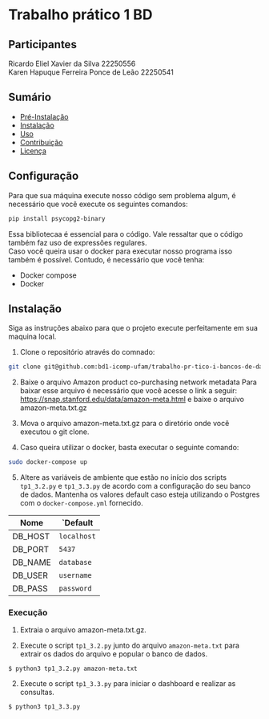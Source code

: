 # Trabalho prático 1 BD

## Participantes
Ricardo Eliel Xavier da Silva 22250556  
Karen Hapuque Ferreira Ponce de Leão 22250541

## Sumário

- [Pré-Instalação](#configuração)
- [Instalação](#instalação)
- [Uso](#uso)
- [Contribuição](#contribuição)
- [Licença](#licença)

## Configuração 
Para que sua máquina execute nosso código sem problema algum, é necessário que você execute os seguintes comandos:
```bash
pip install psycopg2-binary  
```  

Essa bibliotecaa é essencial para o código. Vale ressaltar que o código também faz uso de expressões regulares.  
Caso você queira usar o docker para executar nosso programa isso também é possível. Contudo, é necessário que você tenha:  
 - Docker compose
 - Docker

## Instalação

Siga as instruções abaixo para que o projeto execute perfeitamente em sua maquina local.
1. Clone o repositório através do comnado:
```bash
git clone git@github.com:bd1-icomp-ufam/trabalho-pr-tico-i-bancos-de-dados-1-tp1-ricardo_eliel-karen_hapuque.git
```
2. Baixe o arquivo Amazon product co-purchasing network metadata
Para baixar esse arquivo é necessário que você acesse o link a seguir: https://snap.stanford.edu/data/amazon-meta.html e baixe o arquivo amazon-meta.txt.gz  

3. Mova o arquivo amazon-meta.txt.gz para o diretório onde você executou o git clone.

4. Caso queira utilizar o docker, basta executar o seguinte comando:
```bash
sudo docker-compose up
```

5. Altere as variáveis de ambiente que estão no início dos scripts `tp1_3.2.py` e `tp1_3.3.py` de acordo com a configuração do seu banco de dados. Mantenha os valores default caso esteja utilizando o Postgres com o `docker-compose.yml` fornecido.

| Nome    |`Default     |
| ------- | ----------- |
| DB_HOST | `localhost` |
| DB_PORT | `5437`      |
| DB_NAME | `database`  |
| DB_USER | `username`  |
| DB_PASS | `password`  |

### Execução
1. Extraia o arquivo amazon-meta.txt.gz.

1. Execute o script `tp1_3.2.py` junto do arquivo `amazon-meta.txt` para extrair os dados do arquivo e popular o banco de dados.

```
$ python3 tp1_3.2.py amazon-meta.txt
```

2. Execute o script `tp1_3.3.py` para iniciar o dashboard e realizar as consultas.

```
$ python3 tp1_3.3.py
